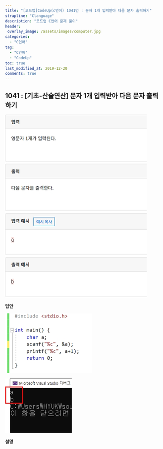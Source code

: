 ```yaml
---
title: "[코드업]CodeUp(c언어) 1041번 : 문자 1개 입력받아 다음 문자 출력하기"
strapline: "Clanguage"
description: "코드업 C언어 문제 풀이"
header:
 overlay_image: /assets/images/computer.jpg
categories:
  - "C언어"
tag:
  - "C언어"
  - "CodeUp"
toc: true
last_modified_at: 2019-12-20
comments: true
---
```


## 1041 : [기초-산술연산] 문자 1개 입력받아 다음 문자 출력하기

![c1041](/assets/images/c1041.jpg)

**답안**<br>

![c1041](/assets/images/c1041-2.jpg)

![c1041](/assets/images/c1041-1.jpg)

**설명**

